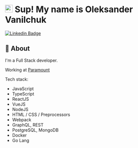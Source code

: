 # <img src="https://media.giphy.com/media/hvRJCLFzcasrR4ia7z/giphy.gif" width="25px"> Sup! My name is Oleksander Vanilchuk

[![Linkedin Badge](https://img.shields.io/badge/-LinkedIn-0e76a8?style=flat-square&logo=Linkedin&logoColor=white)](https://www.linkedin.com/in/htndev)
## 💬 About

I'm a Full Stack developer.

Working at [Paramount](https://www.paramount.com/)

Tech stack:
- JavaScript
- TypeScript
- ReactJS
- VueJS
- NodeJS
- HTML / CSS / Preprocessors
- Webpack
- GraphQL, REST
- PostgreSQL, MongoDB
- Docker
- Go Lang
